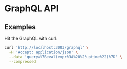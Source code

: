 # GraphQL API

## Examples

Hit the GraphQL with curl:

```bash
curl 'http://localhost:3003/graphql' \
  -H 'Accept: application/json' \
  --data 'query=%7Beval(expr%3A%20%22uptime%22)%7D' \
  --compressed
```
